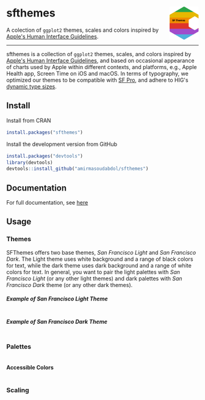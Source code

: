 # sfthemes <img src="man/figures/logo.png" width="15%" align="right"/>
A colection of `ggplot2` themes, scales and colors inspired by [Apple's Human Interface Guidelines](https://developer.apple.com/design/human-interface-guidelines/).

---

sfthemes is a collection of `ggplot2` themes, scales, and colors inspired by [Apple's Human Interface Guidelines](https://developer.apple.com/design/human-interface-guidelines/), and based on occasional
appearance of charts used by Apple within different contexts, and platforms, e.g., Apple Health app, Screen Time on iOS and macOS. In terms of typography, we optimized our themes to be compatible with [SF Pro](https://developer.apple.com/fonts/), and adhere to HIG's [dynamic type sizes](https://developer.apple.com/design/human-interface-guidelines/ios/visual-design/typography/).

## Install

Install from CRAN
```R
install.packages("sfthemes")
```

Install the development version from GitHub
```R
install.packages("devtools")
library(devtools)
devtools::install_github("amirmasoudabdol/sfthemes")
```

## Documentation

For full documentation, see [here](https://sfthemes.amirmasoudabdol.name)

## Usage

### Themes

SFThemes offers two base themes, *San Francisco Light* and *San Francisco Dark*. The Light theme uses white background and a range of black colors for text, while the dark theme uses dark background and a range of white colors for text. In general, you want to pair the light palettes with *San Francisco Light* (or any other light themes) and dark palettes with *San Francisco Dark* theme (or any other dark themes). 

##### Example of *San Francisco Light* Theme
```R

```

##### Example of *San Francisco Dark* Theme
```R

```

### Palettes 

```R

```

#### Accessible Colors

```R

```

### Scaling

```R

```
